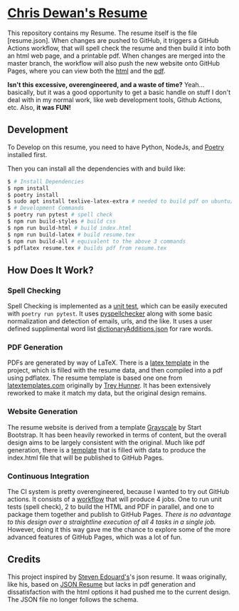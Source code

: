 # [Chris Dewan's Resume](https://resume.m3rlin.net)

This repository contains my Resume. The resume itself is the file [resume.json]. When changes are pushed to GitHub, it triggers a GitHub Actions workflow, that will spell check the resume and then build it into both an html web page, and a printable pdf. When changes are merged into the master branch, the workflow will also push the new website onto GitHub Pages, where you can view both the [html](https://resume.m3rlin.net) and the [pdf](https://resume.m3rlin.net/resume.pdf).

**Isn't this excessive, overengineered, and a waste of time?**
Yeah... basically, but it was a good opportunity to get a basic handle on stuff I don't deal with in my normal work, like web development tools, Github Actions, etc. Also, **it was FUN!**

## Development

To Develop on this resume, you need to have Python, NodeJs, and [Poetry](https://python-poetry.org/docs/#installation) installed first.

Then you can install all the dependencies with and build like:

```bash
$ # Install Dependencies
$ npm install
$ poetry install
$ sudo apt install texlive-latex-extra # needed to build pdf on ubuntu/debian
$ # Development Commands
$ poetry run pytest # spell check
$ npm run build-styles # build css
$ npm run build-html # build index.html
$ npm run build-latex # build resume.tex
$ npm run build-all # equivalent to the above 3 commands
$ pdflatex resume.tex # builds pdf from resume.tex
```

## How Does It Work?

### Spell Checking
Spell Checking is implemented as a [unit test](test/spell_check_test.py), which can be easily executed with `poetry run pytest`. It uses [pyspellchecker](https://github.com/barrust/pyspellchecker) along with some basic normalization and detection of emails, urls, and the like. It uses a user defined supplimental word list [dictionaryAdditions.json](dictionaryAdditions.json) for rare words.

### PDF Generation
PDFs are generated by way of LaTeX. There is a [latex template](templates/resumeTemplate.tex) in the project, which is filled with the resume data, and then compiled into a pdf using pdflatex. The resume template is based one one from [latextemplates.com](http://www.latextemplates.com/template/medium-length-professional-cv) originally by [Trey Hunner](http://treyhunner.com/). It has been extensively reworked to make it match my data, but the original design remains.


### Website Generation
The resume website is derived from a template [Grayscale](http://startbootstrap.com/template-overviews/grayscale/) by Start Bootstrap. It has been heavily reworked in terms of content, but the overall design aims to be largely consistent with the original. Much like pdf generation, there is a [template](templates/indexTemplate.html) that is filled with data to produce the index.html file that will be published to GitHub Pages.

### Continuous Integration
The CI system is pretty overengineered, because I wanted to try out GitHub actions. It consists of a [workflow](.github/workflows/github-actions.yml) that will produce 4 jobs. One to run unit tests (spell check), 2 to build the HTML and PDF in parallel, and one to package them together and publish to GitHub Pages. *There is no advantage to this design over a straightline execution of all 4 tasks in a single job.* However, doing it this way gave me the chance to explore some of the more advanced features of GitHub Pages, which was a lot of fun.


## Credits
This project inspired by [Steven Edouard's](https://stevenedouard.com/)'s json resume. It waas originally, like his, based on [JSON Resume](https://jsonresume.org/) but lacks in pdf generation and dissatisfaction with the html options it had pushed me to the current design. The JSON file no longer follows the schema.
